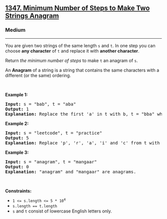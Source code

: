 <h2><a href="https://leetcode.com/problems/minimum-number-of-steps-to-make-two-strings-anagram/">1347. Minimum Number of Steps to Make Two Strings Anagram</a></h2><h3>Medium</h3><hr><div bis_skin_checked="1"><p>You are given two strings of the same length <code>s</code> and <code>t</code>. In one step you can choose <strong>any character</strong> of <code>t</code> and replace it with <strong>another character</strong>.</p>

<p>Return <em>the minimum number of steps</em> to make <code>t</code> an anagram of <code>s</code>.</p>

<p>An <strong>Anagram</strong> of a string is a string that contains the same characters with a different (or the same) ordering.</p>

<p>&nbsp;</p>
<p><strong class="example">Example 1:</strong></p>

<pre><strong>Input:</strong> s = "bab", t = "aba"
<strong>Output:</strong> 1
<strong>Explanation:</strong> Replace the first 'a' in t with b, t = "bba" which is anagram of s.
</pre>

<p><strong class="example">Example 2:</strong></p>

<pre><strong>Input:</strong> s = "leetcode", t = "practice"
<strong>Output:</strong> 5
<strong>Explanation:</strong> Replace 'p', 'r', 'a', 'i' and 'c' from t with proper characters to make t anagram of s.
</pre>

<p><strong class="example">Example 3:</strong></p>

<pre><strong>Input:</strong> s = "anagram", t = "mangaar"
<strong>Output:</strong> 0
<strong>Explanation:</strong> "anagram" and "mangaar" are anagrams. 
</pre>

<p>&nbsp;</p>
<p><strong>Constraints:</strong></p>

<ul>
	<li><code>1 &lt;= s.length &lt;= 5 * 10<sup>4</sup></code></li>
	<li><code>s.length == t.length</code></li>
	<li><code>s</code> and <code>t</code> consist of lowercase English letters only.</li>
</ul>
</div>